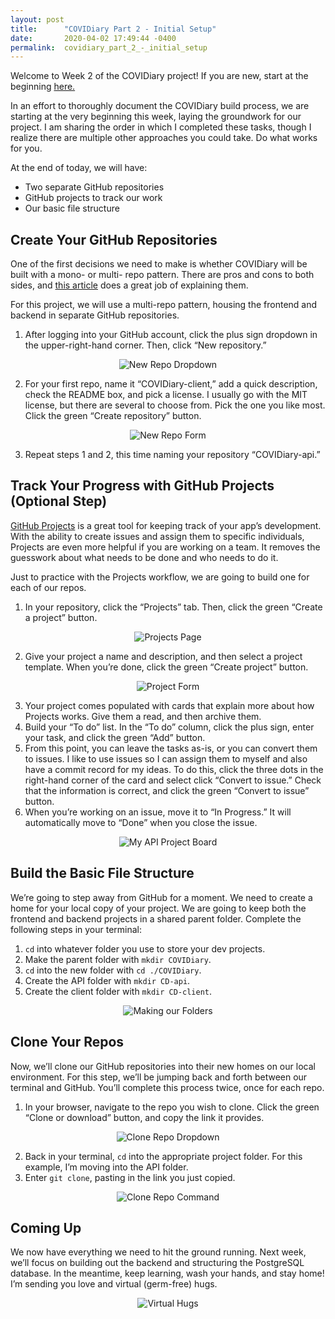 ```yaml
---
layout: post
title:      "COVIDiary Part 2 - Initial Setup"
date:       2020-04-02 17:49:44 -0400
permalink:  covidiary_part_2_-_initial_setup
---
```



Welcome to Week 2 of the COVIDiary project! If you are new, start at the beginning [here.](https://www.codewitch.dev/covidiary_-_a_rails_react_project)

In an effort to thoroughly document the COVIDiary build process, we are starting at the very beginning this week, laying the groundwork for our project. I am sharing the order in which I completed these tasks, though I realize there are multiple other approaches you could take. Do what works for you. 

At the end of today, we will have:

*   Two separate GitHub repositories
*   GitHub projects to track our work
*   Our basic file structure

## Create Your GitHub Repositories

One of the first decisions we need to make is whether COVIDiary will be built with a mono- or multi- repo pattern. There are pros and cons to both sides, and [this article](https://medium.com/@johnclarke_82232/mono-or-multi-repo-6c3674142dfc) does a great job of explaining them. 

For this project, we will use a multi-repo pattern, housing the frontend and backend in separate GitHub repositories.

1. After logging into your GitHub account, click the plus sign dropdown in the upper-right-hand corner. Then, click “New repository.” 
<center>
<img alt="New Repo Dropdown" src="https://i.imgur.com/H5TLCUM.png">
</center>

2. For your first repo, name it “COVIDiary-client,” add a quick description, check the README box, and pick a license. I usually go with the MIT license, but there are several to choose from. Pick the one you like most. Click the green “Create repository” button.
<center>
<img alt="New Repo Form" src='https://i.imgur.com/Le4zhHv.png'>
</center>

3. Repeat steps 1 and 2, this time naming your repository “COVIDiary-api.”


## Track Your Progress with GitHub Projects (Optional Step)

[GitHub Projects](https://help.github.com/en/github/managing-your-work-on-github/about-project-boards) is a great tool for keeping track of your app’s development. With the ability to create issues and assign them to specific individuals, Projects are even more helpful if you are working on a team. It removes the guesswork about what needs to be done and who needs to do it. 

Just to practice with the Projects workflow, we are going to build one for each of our repos.

1. In your repository, click the “Projects” tab. Then, click the green “Create a project” button.
<center>
<img alt="Projects Page" src="https://i.imgur.com/rlkzC59.png">
</center>

2. Give your project a name and description, and then select a project template. When you’re done, click the green “Create project” button.
<center>
<img alt="Project Form" src="https://i.imgur.com/zkhvZkz.png">
</center>

3. Your project comes populated with cards that explain more about how Projects works. Give them a read, and then archive them.
4. Build your “To do” list. In the “To do” column, click the plus sign, enter your task, and click the green “Add” button.
5. From this point, you can leave the tasks as-is, or you can convert them to issues. I like to use issues so I can assign them to myself and also have a commit record for my ideas. To do this, click the three dots in the right-hand corner of the card and select click “Convert to issue.” Check that the information is correct, and click the green “Convert to issue” button.
6. When you’re working on an issue, move it to “In Progress.” It will automatically move to “Done” when you close the issue. 
<center>
<img alt="My API Project Board" src="https://i.imgur.com/652f0CS.png">
</center>

## Build the Basic File Structure

We’re going to step away from GitHub for a moment. We need to create a home for your local copy of your project. We are going to keep both the frontend and backend projects in a shared parent folder. Complete the following steps in your terminal:

1. `cd` into whatever folder you use to store your dev projects.
2. Make the parent folder with `mkdir COVIDiary`.
3. `cd` into the new folder with `cd ./COVIDiary`.
4. Create the API folder with `mkdir CD-api`.
5. Create the client folder with `mkdir CD-client`.

<center>
<img alt="Making our Folders" src="https://i.imgur.com/FnjUsfN.png">
</center>

## Clone Your Repos

Now, we’ll clone our GitHub repositories into their new homes on our local environment. For this step, we’ll be jumping back and forth between our terminal and GitHub. You’ll complete this process twice, once for each repo.

1. In your browser, navigate to the repo you wish to clone. Click the green “Clone or download” button, and copy the link it provides.
<center>
<img alt="Clone Repo Dropdown" src="https://i.imgur.com/wLb8spr.png">
</center>

2. Back in your terminal, `cd` into the appropriate project folder. For this example, I’m moving into the API folder. 
3. Enter `git clone`, pasting in the link you just copied. 
<center>
<img alt="Clone Repo Command" src="https://i.imgur.com/bzujRvJ.png">
</center>

## Coming Up

We now have everything we need to hit the ground running. Next week, we’ll focus on building out the backend and structuring the PostgreSQL database. In the meantime, keep learning, wash your hands, and stay home! I’m sending you love and virtual (germ-free) hugs.
<center>
<img src="https://media.giphy.com/media/GHwokG1NqNmms/source.gif" alt="Virtual Hugs"></img>
</center>
